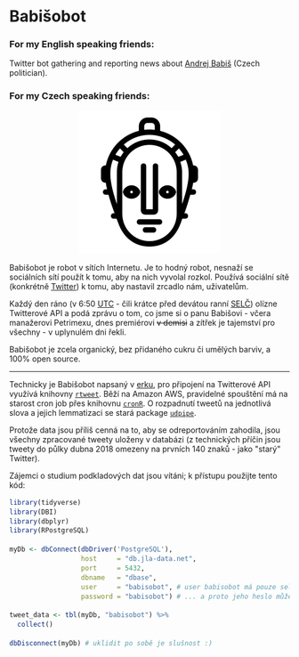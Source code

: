 # Babišobot

### For my English speaking friends:
Twitter bot gathering and reporting news about [Andrej Babiš](https://en.wikipedia.org/wiki/Andrej_Babi%C5%A1) (Czech politician).

### For my Czech speaking friends:
<p align="center">
  <img src="Maschinenmensch.png" alt="Robot face"/>
</p>

Babišobot je robot v sítích Internetu. Je to hodný robot, nesnaží se sociálních sítí použít k tomu, aby na nich vyvolal rozkol. Používá sociální sítě (konkrétně [Twitter](https://twitter.com/babisobot)) k tomu, aby nastavil zrcadlo nám, uživatelům.

Každý den ráno (v 6:50 [UTC](https://cs.wikipedia.org/wiki/Koordinovan%C3%BD_sv%C4%9Btov%C3%BD_%C4%8Das) - čili krátce před devátou ranní [SELČ](https://cs.wikipedia.org/wiki/St%C5%99edoevropsk%C3%BD_letn%C3%AD_%C4%8Das)) olízne Twitterové API a podá zprávu o tom, co jsme si o panu Babišovi - včera manažerovi Petrimexu, dnes premiérovi <strike>v demisi</strike> a zítřek je tajemství pro všechny - v uplynulém dni řekli.  

Babišobot je zcela organický, bez přidaného cukru či umělých barviv, a 100% open source.

- - - - -

Technicky je Babišobot napsaný v [erku](https://www.r-project.org/), pro připojení na Twitterové API využívá knihovny [`rtweet`](https://github.com/mkearney/rtweet). Běží na Amazon AWS, pravidelné spouštění má na starost cron job přes knihovnu [`cronR`](https://github.com/bnosac/cronR). O rozpadnutí tweetů na jednotlivá slova a jejich lemmatizaci se stará package [`udpipe`](https://github.com/bnosac/udpipe).

Protože data jsou příliš cenná na to, aby se odreportováním zahodila, jsou všechny zpracované tweety uloženy v databázi (z technických příčin jsou tweety do půlky dubna 2018 omezeny na prvních 140 znaků - jako "starý" Twitter).

Zájemci o studium podkladových dat jsou vítáni; k přístupu použijte tento kód:

```r 
library(tidyverse)
library(DBI)
library(dbplyr)
library(RPostgreSQL)

myDb <- dbConnect(dbDriver('PostgreSQL'),
                  host     = "db.jla-data.net",
                  port     = 5432,
                  dbname   = "dbase",
                  user     = "babisobot", # user babisobot má pouze select práva...
                  password = "babisobot") # ... a proto jeho heslo může být na netu

tweet_data <- tbl(myDb, "babisobot") %>%
  collect()

dbDisconnect(myDb) # uklidit po sobě je slušnost :)

```